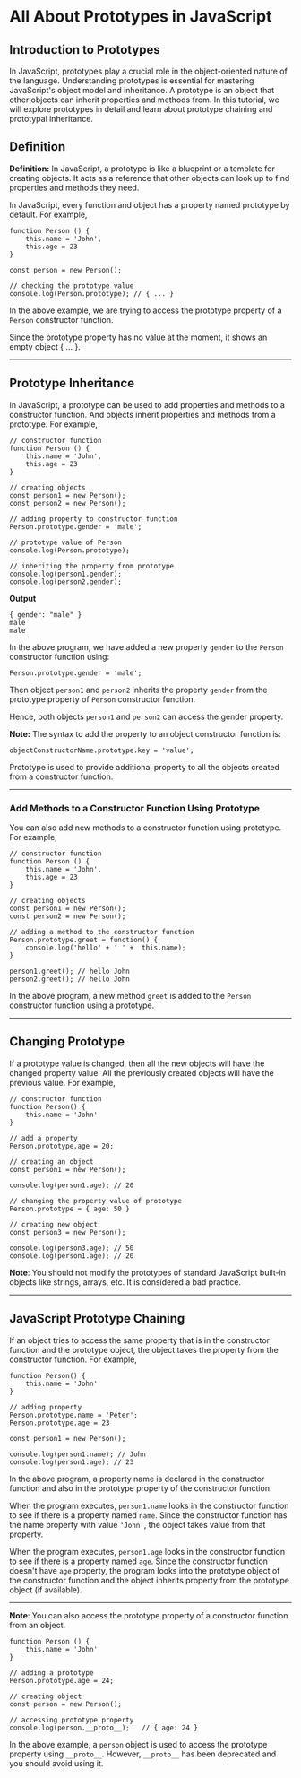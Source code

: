 # All About Prototypes in JavaScript

## Introduction to Prototypes

In JavaScript, prototypes play a crucial role in the object-oriented nature of the language. Understanding prototypes is essential for mastering JavaScript's object model and inheritance. A prototype is an object that other objects can inherit properties and methods from. In this tutorial, we will explore prototypes in detail and learn about prototype chaining and prototypal inheritance.

## Definition
**Definition:** In JavaScript, a prototype is like a blueprint or a template for creating objects. It acts as a reference that other objects can look up to find properties and methods they need.

In JavaScript, every function and object has a property named prototype by default. For example,

```
function Person () {
    this.name = 'John',
    this.age = 23
}

const person = new Person();

// checking the prototype value
console.log(Person.prototype); // { ... }
```


In the above example, we are trying to access the prototype property of a `Person` constructor function.

Since the prototype property has no value at the moment, it shows an empty object { ... }.

___

## Prototype Inheritance

In JavaScript, a prototype can be used to add properties and methods to a constructor function. And objects inherit properties and methods from a prototype. For example,

```
// constructor function
function Person () {
    this.name = 'John',
    this.age = 23
}

// creating objects
const person1 = new Person();
const person2 = new Person();

// adding property to constructor function
Person.prototype.gender = 'male';

// prototype value of Person
console.log(Person.prototype);

// inheriting the property from prototype
console.log(person1.gender);
console.log(person2.gender);
```


**Output**

```
{ gender: "male" }
male
male
```

In the above program, we have added a new property `gender` to the `Person` constructor function using:

```
Person.prototype.gender = 'male';
```

Then object `person1` and `person2` inherits the property `gender` from the prototype property of `Person` constructor function.

Hence, both objects `person1` and `person2` can access the gender property.

**Note:** The syntax to add the property to an object constructor function is:

```
objectConstructorName.prototype.key = 'value';
```

Prototype is used to provide additional property to all the objects created from a constructor function.

___

### Add Methods to a Constructor Function Using Prototype

You can also add new methods to a constructor function using prototype. For example,

```
// constructor function
function Person () {
    this.name = 'John',
    this.age = 23
}

// creating objects
const person1 = new Person();
const person2 = new Person();

// adding a method to the constructor function
Person.prototype.greet = function() {
    console.log('hello' + ' ' +  this.name);
}

person1.greet(); // hello John
person2.greet(); // hello John
```


In the above program, a new method `greet` is added to the `Person` constructor function using a prototype.

___

## Changing Prototype

If a prototype value is changed, then all the new objects will have the changed property value. All the previously created objects will have the previous value. For example,

```
// constructor function
function Person() {
    this.name = 'John'
}

// add a property
Person.prototype.age = 20;

// creating an object
const person1 = new Person();

console.log(person1.age); // 20

// changing the property value of prototype
Person.prototype = { age: 50 }

// creating new object
const person3 = new Person();

console.log(person3.age); // 50
console.log(person1.age); // 20
```


**Note**: You should not modify the prototypes of standard JavaScript built-in objects like strings, arrays, etc. It is considered a bad practice.

___

## JavaScript Prototype Chaining

If an object tries to access the same property that is in the constructor function and the prototype object, the object takes the property from the constructor function. For example,

```
function Person() {
    this.name = 'John'
}

// adding property 
Person.prototype.name = 'Peter';
Person.prototype.age = 23

const person1 = new Person();

console.log(person1.name); // John
console.log(person1.age); // 23
```


In the above program, a property name is declared in the constructor function and also in the prototype property of the constructor function.

When the program executes, `person1.name` looks in the constructor function to see if there is a property named `name`. Since the constructor function has the name property with value `'John'`, the object takes value from that property.

When the program executes, `person1.age` looks in the constructor function to see if there is a property named `age`. Since the constructor function doesn't have `age` property, the program looks into the prototype object of the constructor function and the object inherits property from the prototype object (if available).

___

**Note**: You can also access the prototype property of a constructor function from an object.

```
function Person () {
    this.name = 'John'
}

// adding a prototype
Person.prototype.age = 24;

// creating object
const person = new Person();

// accessing prototype property
console.log(person.__proto__);   // { age: 24 }
```

In the above example, a `person` object is used to access the prototype property using `__proto__`. However, `__proto__` has been deprecated and you should avoid using it.
